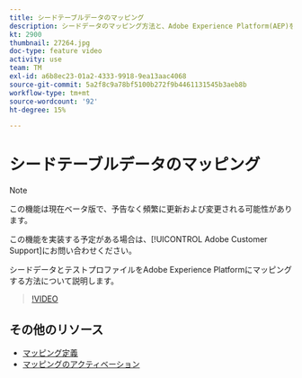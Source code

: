 ```yaml
---
title: シードテーブルデータのマッピング
description: シードデータのマッピング方法と、Adobe Experience Platform(AEP)を使用したプロファイルのテスト方法について説明します
kt: 2900
thumbnail: 27264.jpg
doc-type: feature video
activity: use
team: TM
exl-id: a6b8ec23-01a2-4333-9918-9ea13aac4068
source-git-commit: 5a2f8c9a78bf5100b272f9b4461131545b3aeb8b
workflow-type: tm+mt
source-wordcount: '92'
ht-degree: 15%

---
```


# シードテーブルデータのマッピング

>[!NOTE]
>
>この機能は現在ベータ版で、予告なく頻繁に更新および変更される可能性があります。
>
>この機能を実装する予定がある場合は、[!UICONTROL Adobe Customer Support]にお問い合わせください。

シードデータとテストプロファイルをAdobe Experience Platformにマッピングする方法について説明します。

>[!VIDEO](https://video.tv.adobe.com/v/27264?quality=12)

## その他のリソース

* [マッピング定義](https://docs.adobe.com/content/help/en/campaign-standard/using/administrating/mapping-campaign-and-aep-data/aep-mapping-definition.html)
* [マッピングのアクティベーション](https://docs.adobe.com/content/help/en/campaign-standard/using/administrating/mapping-campaign-and-aep-data/aep-mapping-activation.html)

